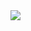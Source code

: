 <a href="#">
  <img align="center" src="https://github-readme-stats.vercel.app/api/top-langs/?username=dennisrogersdev&layout=compact" />
</a>

<!--
**dennisrogersdev/dennisrogersdev** is a ✨ _special_ ✨ repository because its `README.md` (this file) appears on your GitHub profile.

Here are some ideas to get you started:

- 🔭 I’m currently working on ...
- 🌱 I’m currently learning ...
- 👯 I’m looking to collaborate on ...
- 🤔 I’m looking for help with ...
- 💬 Ask me about ...
- 📫 How to reach me: ...
- 😄 Pronouns: ...
- ⚡ Fun fact: ...
-->

